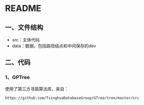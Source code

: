 # README

## 一、文件结构

* src：主体代码
* data：数据，包括路径结点和中间保存的dev

## 二、代码

### 1、GPTree

使用了第三方寻路算法库，来自：

    https://github.com/TsinghuaDatabaseGroup/GTree/tree/master/src